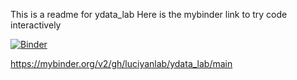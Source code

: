 This is a readme for ydata_lab
Here is the mybinder link to try code interactively

[![Binder](https://mybinder.org/badge_logo.svg)](https://mybinder.org/v2/gh/luciyanlab/ydata_lab/main)

https://mybinder.org/v2/gh/luciyanlab/ydata_lab/main
